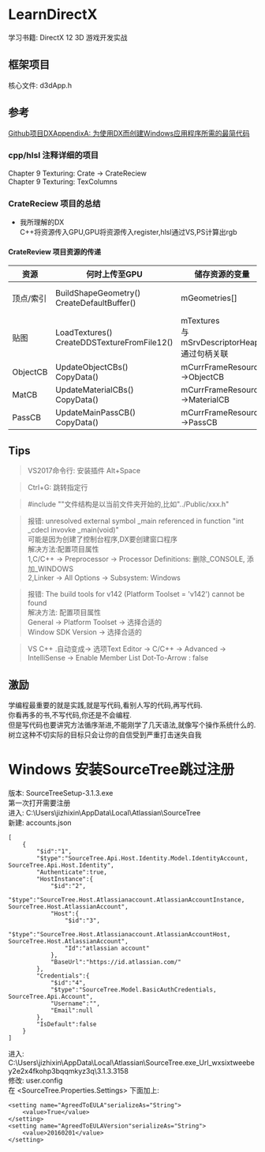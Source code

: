 ﻿# LearnDirectX
学习书籍: DirectX 12 3D 游戏开发实战  
## 框架项目
核心文件: d3dApp.h
## 参考
[Github项目DXAppendixA: 为使用DX而创建Windows应用程序所需的最简代码](https://github.com/solairewrite/DXAppendixA)  
### cpp/hlsl 注释详细的项目
Chapter 9 Texturing: Crate -> CrateReciew  
Chapter 9 Texturing: TexColumns  
### CrateReciew 项目的总结
+ 我所理解的DX  
C++将资源传入GPU,GPU将资源传入register,hlsl通过VS,PS计算出rgb  
#### CrateReview 项目资源的传递  
| 资源 | 何时上传至GPU | 储存资源的变量 | 资源的索引 | 何时指定 register |
| - | - | - | - | - |
| 顶点/索引 | BuildShapeGeometry()<br/>CreateDefaultBuffer() | mGeometries[] | mGeometries[]->DrawArgs[]->StartIndexLocation | / |
| 贴图 | LoadTextures()<br/>CreateDDSTextureFromFile12() | mTextures<br/>与 mSrvDescriptorHeap 通过句柄关联 | 句柄偏移<br>boxRitem->Mat->DiffuseSrvHeapIndex | DrawRenderItems()<br/>SetGraphicsRootDescriptorTable() |
| ObjectCB | UpdateObjectCBs()<br/>CopyData() | mCurrFrameResource->ObjectCB | boxRitem->ObjCBIndex | DrawRenderItems()<br/>SetGraphicsRootConstantBufferView() |
 MatCB | UpdateMaterialCBs()<br/>CopyData() | mCurrFrameResource->MaterialCB | boxRitem->Mat->MatCBIndex | DrawRenderItems()<br/>SetGraphicsRootConstantBufferView() |
| PassCB | UpdateMainPassCB()<br/>CopyData() | mCurrFrameResource->PassCB | / | Draw()<br/>SetGraphicsRootConstantBufferView() |
## Tips
>VS2017命令行: 安装插件 Alt+Space  

>Ctrl+G: 跳转指定行  

>#include \"\"文件结构是以当前文件夹开始的,比如\"../Public/xxx.h\"  

>报错: unresolved external symbol _main referenced in function "int _cdecl invovke _main(void)"  
可能是因为创建了控制台程序,DX要创建窗口程序  
解决方法:配置项目属性  
1,C/C++ -> Preprocessor -> Processor Definitions: 删除_CONSOLE, 添加_WINDOWS  
2,Linker -> All Options -> Subsystem: Windows  

>报错: The build tools for v142 (Platform Toolset = 'v142') cannot be found  
解决方法: 配置项目属性  
General -> Platform Toolset -> 选择合适的  
Window SDK Version -> 选择合适的  

>VS C++ .自动变成->
>选项Text Editor -> C/C++ -> Advanced -> IntelliSense -> Enable Member List Dot-To-Arrow : false  
## 激励
学编程最重要的就是实践,就是写代码,看别人写的代码,再写代码.  
你看再多的书,不写代码,你还是不会编程.  
但是写代码也要讲究方法循序渐进,不能刚学了几天语法,就像写个操作系统什么的.  
树立这种不切实际的目标只会让你的自信受到严重打击迷失自我  
# Windows 安装SourceTree跳过注册
版本: SourceTreeSetup-3.1.3.exe  
第一次打开需要注册  
进入: C:\Users\jizhixin\AppData\Local\Atlassian\SourceTree  
新建: accounts.json  
```
[
    {
        "$id":"1",
        "$type":"SourceTree.Api.Host.Identity.Model.IdentityAccount, SourceTree.Api.Host.Identity",
        "Authenticate":true,
        "HostInstance":{
            "$id":"2",
            "$type":"SourceTree.Host.Atlassianaccount.AtlassianAccountInstance, SourceTree.Host.AtlassianAccount",
            "Host":{
                "$id":"3",
                "$type":"SourceTree.Host.Atlassianaccount.AtlassianAccountHost, SourceTree.Host.AtlassianAccount",
                "Id":"atlassian account"
            },
            "BaseUrl":"https://id.atlassian.com/"
        },
        "Credentials":{
            "$id":"4",
            "$type":"SourceTree.Model.BasicAuthCredentials, SourceTree.Api.Account",
            "Username":"",
            "Email":null
        },
        "IsDefault":false
    }
]
```
进入: C:\Users\jizhixin\AppData\Local\Atlassian\SourceTree.exe_Url_wxsixtweebey2e2x4fkohp3bqqmkyz3q\3.1.3.3158  
修改: user.config  
在 \<SourceTree.Properties.Settings> 下面加上:  
```
<setting name="AgreedToEULA"serializeAs="String">
    <value>True</value>
</setting>
<setting name="AgreedToEULAVersion"serializeAs="String">
    <value>20160201</value>
</setting>
```